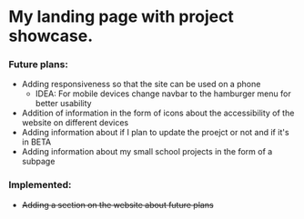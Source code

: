 # My landing page with project showcase.
### Future plans:
- Adding responsiveness so that the site can be used on a phone
    - IDEA: For mobile devices change navbar to the hamburger menu for better usability
- Addition of information in the form of icons about the accessibility of the website on different devices
- Adding information about if I plan to update the proejct or not and if it's in BETA
- Adding information about my small school projects in the form of a subpage
### Implemented:
- ~~Adding a section on the website about future plans~~
